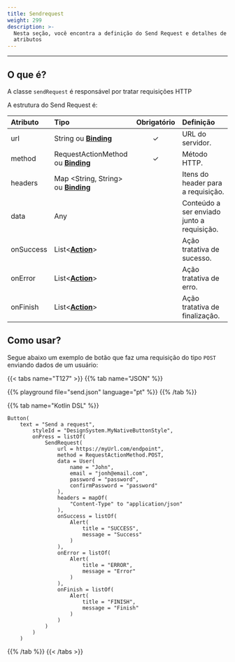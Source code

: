 ```yaml
---
title: Sendrequest
weight: 299
description: >-
  Nesta seção, você encontra a definição do Send Request e detalhes de seus
  atributos
---
```


---

## O que é?

A classe `sendRequest` é responsável por tratar requisições HTTP 

A estrutura do Send Request é:

| **Atributo** | **Tipo** | Obrigatório | **Definição** |
| :--- | :--- | :---: | :--- |
| url | String ou [**Binding**](../../../../contexto/#binding) | ✓ | URL do servidor. |
| method | RequestActionMethod ou [**Binding**](https://docs.usebeagle.io/v/v1.0-en/api/context#bindings) | ✓ | Método HTTP. |
| headers | Map &lt;String, String&gt; ou [**Binding**](../contexto/#binding) |   | Itens do header para a requisição. |
| data | Any |   | Conteúdo a ser enviado junto a requisição. |
| onSuccess | List&lt;[**Action**](./)&gt; |   | Ação tratativa de sucesso. |
| onError | List&lt;[**Action**](./)&gt; |   | Ação tratativa de erro. |
| onFinish | List&lt;[**Action**](./)&gt; |   | Ação tratativa de finalização. |

## Como usar?

Segue abaixo um exemplo de botão que faz uma requisição do tipo `POST` enviando dados de um usuário:

{{< tabs name="T127" >}}
{{% tab name="JSON" %}}
<!-- json-playground:send.json
{
  "_beagleComponent_": "beagle:container",
  "children": [
    {
      "_beagleComponent_": "beagle:button",
      "text": "Send Request Example",
      "onPress": [
        {
            "beagleAction":"beagle:sendRequest",
            "url":"https://myUrl.com/endpoint",
            "method":"POST",
            "headers":{
               "Content-Type":"application/json"
            },
            "data":{
               "email":"john@email.com",
               "password":"password",
               "confirmPassword":"password",
               "name":"John"
            },
            "onSuccess":[
              {
                 "beagleAction":"beagle:alert",
                 "title":"SUCCESS",
                 "message":"Success"
              }
            ],
            "onError":[
               {
                  "beagleAction":"beagle:alert",
                  "title":"ERROR",
                  "message":"Error"
               }
            ],
            "onFinish":[
               {
                  "beagleAction":"beagle:alert",
                  "title": "FINISH",
                  "message":"Finish"
               }
            ]
         }
      ]
    }
  ]
}
-->
{{% playground file="send.json" language="pt" %}}
{{% /tab %}}

{{% tab name="Kotlin DSL" %}}
```
Button(
    text = "Send a request",
        styleId = "DesignSystem.MyNativeButtonStyle",
        onPress = listOf(
            SendRequest(
                url = https://myUrl.com/endpoint",
                method = RequestActionMethod.POST,
                data = User(
                    name = "John",
                    email = "jonh@email.com",
                    password = "password",
                    confirmPassword = "password"
                ),
                headers = mapOf(
                    "Content-Type" to "application/json"
                ),
                onSuccess = listOf(
                    Alert(
                        title = "SUCCESS",
                        message = "Success"
                    )
                ),
                onError = listOf(
                    Alert(
                        title = "ERROR",
                        message = "Error"
                    )
                ),
                onFinish = listOf(
                    Alert(
                        title = "FINISH",
                        message = "Finish"
                    )
                )
            )
        )
    )
```
{{% /tab %}}
{{< /tabs >}}
